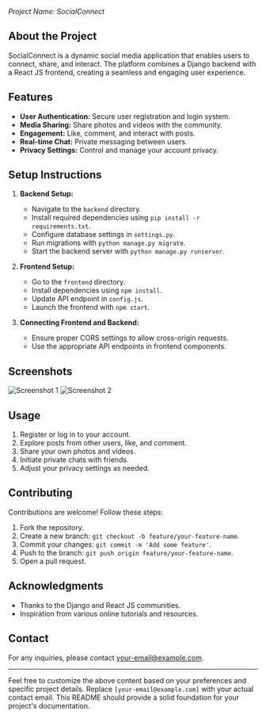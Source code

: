 *Project Name: SocialConnect*

## About the Project

SocialConnect is a dynamic social media application that enables users to connect, share, and interact. The platform combines a Django backend with a React JS frontend, creating a seamless and engaging user experience.

## Features

- **User Authentication:** Secure user registration and login system.
- **Media Sharing:** Share photos and videos with the community.
- **Engagement:** Like, comment, and interact with posts.
- **Real-time Chat:** Private messaging between users.
- **Privacy Settings:** Control and manage your account privacy.
  
## Setup Instructions

1. **Backend Setup:**
   - Navigate to the `backend` directory.
   - Install required dependencies using `pip install -r requirements.txt`.
   - Configure database settings in `settings.py`.
   - Run migrations with `python manage.py migrate`.
   - Start the backend server with `python manage.py runserver`.

2. **Frontend Setup:**
   - Go to the `frontend` directory.
   - Install dependencies using `npm install`.
   - Update API endpoint in `config.js`.
   - Launch the frontend with `npm start`.

3. **Connecting Frontend and Backend:**
   - Ensure proper CORS settings to allow cross-origin requests.
   - Use the appropriate API endpoints in frontend components.

## Screenshots

![Screenshot 1](screenshots/)
![Screenshot 2](screenshots/)

## Usage

1. Register or log in to your account.
2. Explore posts from other users, like, and comment.
3. Share your own photos and videos.
4. Initiate private chats with friends.
5. Adjust your privacy settings as needed.

## Contributing

Contributions are welcome! Follow these steps:
1. Fork the repository.
2. Create a new branch: `git checkout -b feature/your-feature-name`.
3. Commit your changes: `git commit -m 'Add some feature'`.
4. Push to the branch: `git push origin feature/your-feature-name`.
5. Open a pull request.

## Acknowledgments

- Thanks to the Django and React JS communities.
- Inspiration from various online tutorials and resources.

## Contact

For any inquiries, please contact [your-email@example.com](mailto:your-email@example.com).

---

Feel free to customize the above content based on your preferences and specific project details. Replace `[your-email@example.com]` with your actual contact email. This README should provide a solid foundation for your project's documentation.
